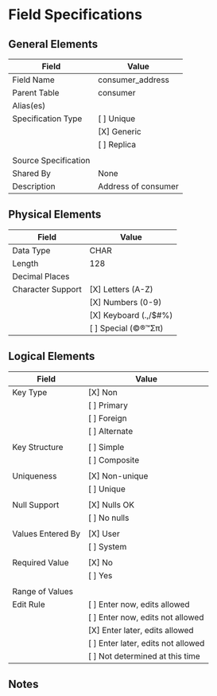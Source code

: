 # Field Specifications

## General Elements

| Field                 | Value                             |
|-----------------------|-----------------------------------|
| Field Name            |  consumer_address                 |
| Parent Table          |  consumer                         |
| Alias(es)             |                                   |
| Specification Type    | [ ] Unique                        |
|                       | [X] Generic                       |
|                       | [ ] Replica                       |
|                       |                                   |
| Source Specification  |                                   |
| Shared By             | None                              |
| Description           | Address of consumer               |


## Physical Elements

| Field                 | Value                             |
|-----------------------|-----------------------------------|
| Data Type             |    CHAR                           |
| Length                |    128                            |
| Decimal Places        |                                   |
| Character Support     | [X] Letters (A-Z)                 |
|                       | [X] Numbers (0-9)                 |
|                       | [X] Keyboard (.,/$#%)             |
|                       | [ ] Special (©®™Σπ)               |


## Logical Elements

| Field                 | Value                             |
|-----------------------|-----------------------------------|
| Key Type              | [X] Non                           |
|                       | [ ] Primary                       |   
|                       | [ ] Foreign                       |
|                       | [ ] Alternate                     |
|                       |                                   |
| Key Structure         | [ ] Simple                        |
|                       | [ ] Composite                     |
|                       |                                   |
| Uniqueness            | [X] Non-unique                    |
|                       | [ ] Unique                        |
|                       |                                   |
| Null Support          | [X] Nulls OK                      |
|                       | [ ] No nulls                      |
|                       |                                   |
| Values Entered By     | [X] User                          |
|                       | [ ] System                        |
|                       |                                   |
| Required Value        | [X] No                            |
|                       | [ ] Yes                           |
|                       |                                   |
| Range of Values       |                                   |
| Edit Rule             | [ ] Enter now, edits allowed      |
|                       | [ ] Enter now, edits not allowed  |
|                       | [X] Enter later, edits allowed    |
|                       | [ ] Enter later, edits not allowed|
|                       | [ ] Not determined at this time   |

## Notes

